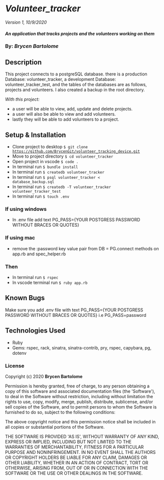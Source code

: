 # _Volunteer_tracker_

_Version 1, 10/9/2020_

#### _An application that tracks projects and the volunteers working on them_

### By: _**Brycen Bartolome**_

## Description

This project connects to a postgreSQL database. there is a production Database: volunteer_tracker, a development Database: volunteer_tracker_test, and the tables of the databases are as follows, projects and volunteers. I also created a backup in the root directory.

_With this project:_

- a user will be able to view, add, update and delete projects.
- a user will also be able to view and add volunteers.
- lastly they will be able to add volunteers to a project.

## Setup & Installation

- Clone project to desktop <code>\$ git clone https://github.com/BrycenGit/volunteer_tracking_device.git</code>
- Move to project directory <code>\$ cd volunteer_tracker</code>
- Open project in vscode <code>\$ code .</code>
- In terminal run <code>\$ bundle install</code>
- In terminal run <code>\$ createdb volunteer_tracker</code>
- In terminal run <code>\$ psql volunteer_tracker < database_backup.sql</code>
- In terminal run <code>\$ createdb -T volunteer_tracker volunteer_tracker_test</code>
- In terminal run <code>\$ touch .env</code>

### If using windows

- In .env file add text PG_PASS={YOUR POSTGRESS PASSWORD WITHOUT BRACES OR QUOTES}

### If using mac

- remove the :password key value pair from DB = PG.connect methods on app.rb and spec_helper.rb

### Then

- In terminal run <code>\$ rspec</code>
- In vscode terminal run <code>\$ ruby app.rb</code>

## Known Bugs

Make sure you add .env file with text PG_PASS={YOUR POSTGRESS PASSWORD WITHOUT BRACES OR QUOTES}
i.e PG_PASS=password

## Technologies Used

- Ruby
- Gems: rspec, rack, sinatra, sinatra-contrib, pry, rspec, capybara, pg, dotenv

### License

Copyright (c) 2020 **Brycen Bartolome**

Permission is hereby granted, free of charge, to any person obtaining a copy of this software and associated documentation files (the 'Software'), to deal in the Software without restriction, including without limitation the rights to use, copy, modify, merge, publish, distribute, sublicense, and/or sell copies of the Software, and to permit persons to whom the Software is furnished to do so, subject to the following conditions:

The above copyright notice and this permission notice shall be included in all copies or substantial portions of the Software.

THE SOFTWARE IS PROVIDED 'AS IS', WITHOUT WARRANTY OF ANY KIND, EXPRESS OR IMPLIED, INCLUDING BUT NOT LIMITED TO THE WARRANTIES OF MERCHANTABILITY, FITNESS FOR A PARTICULAR PURPOSE AND NONINFRINGEMENT. IN NO EVENT SHALL THE AUTHORS OR COPYRIGHT HOLDERS BE LIABLE FOR ANY CLAIM, DAMAGES OR OTHER LIABILITY, WHETHER IN AN ACTION OF CONTRACT, TORT OR OTHERWISE, ARISING FROM, OUT OF OR IN CONNECTION WITH THE SOFTWARE OR THE USE OR OTHER DEALINGS IN THE SOFTWARE.
